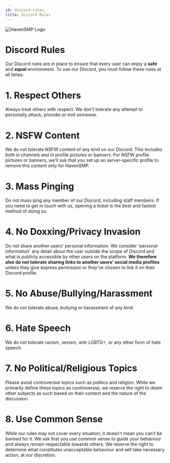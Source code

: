 ```yaml
---
id: discord-rules
title: Discord Rules
---
```


![HavenSMP Logo](https://i.imgur.com/RH8Bwtu.png)

# Discord Rules
Our Discord rules are in place to ensure that every user can enjoy a **safe** and **equal** environment. To use our Discord, you must follow these rules at all times.

# 1. Respect Others
Always treat others with respect. We don't tolerate any attempt to personally attack, provoke or troll someone.

# 2. NSFW Content
We do not tolerate NSFW content of any kind on our Discord. This includes both in channels and in profile pictures or banners. For NSFW profile pictures or banners, we'll ask that you set up an server-specific profile to remove this content only for HavenSMP.

# 3. Mass Pinging
Do not mass ping any member of our Discord, including staff members. If you need to get in touch with us, opening a ticket is the best and fastest method of doing so.

# 4. No Doxxing/Privacy Invasion
Do not share another users' personal information. We consider 'personal information' any detail about the user outside the scope of Discord and what is publicly accessible by other users on the platform. **We therefore also do not tolerate sharing links to another users' social media profiles** unless they give express permission or they've chosen to link it on their Discord profile.

# 5. No Abuse/Bullying/Harassment
We do not tolerate abuse, bullying or harassment of any kind.

# 6. Hate Speech
We do not tolerate racism, sexism, anti-LGBTQ+, or any other form of hate speech.

# 7. No Political/Religious Topics
Please avoid controversial topics such as politics and religion. While we primarily define these topics as controversial, we reserve the right to deem other subjects as such based on their context and the nature of the discussion.

# 8. Use Common Sense
While our rules may not cover every situation, it doesn't mean you can't be banned for it. We ask that you use common sense to guide your behaviour and always remain respectable towards others. We reserve the right to determine what constitutes unacceptable behaviour and will take necessary action, at our discretion.

